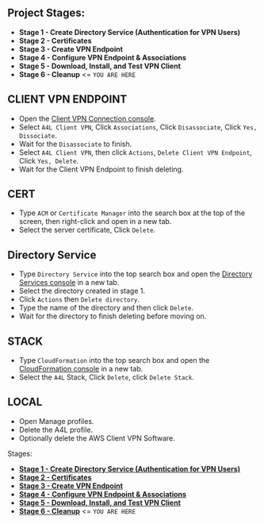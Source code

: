 ## Project Stages:

- **Stage 1 - Create Directory Service (Authentication for VPN Users)**
- **Stage 2 - Certificates**
- **Stage 3 - Create VPN Endpoint**
- **Stage 4 - Configure VPN Endpoint & Associations**
- **Stage 5 - Download, Install, and Test VPN Client**
- **Stage 6 - Cleanup** <= `YOU ARE HERE`

## CLIENT VPN ENDPOINT

- Open the [Client VPN Connection console](https://console.aws.amazon.com/vpc/home?region=us-east-1#ClientVPNEndpoints).
- Select `A4L Client VPN`, Click `Associations`, Click `Disassociate`, Click `Yes, Dissociate`.
- Wait for the `Disassociate` to finish.
- Select `A4L Client VPN`, then click `Actions`, `Delete Client VPN Endpoint`, Click `Yes, Delete`.
- Wait for the Client VPN Endpoint to finish deleting.

## CERT

- Type `ACM` or `Certificate Manager` into the search box at the top of the screen, then right-click and open in a new tab.
- Select the server certificate, Click `Delete`.

## Directory Service

- Type `Directory Service` into the top search box and open the [Directory Services console](https://console.aws.amazon.com/directoryservicev2/identity?region=us-east-1#!/directories) in a new tab.
- Select the directory created in stage 1.
- Click `Actions` then `Delete directory`.
- Type the name of the directory and then click `Delete`.
- Wait for the directory to finish deleting before moving on.

## STACK

- Type `CloudFormation` into the top search box and open the [CloudFormation console](https://console.aws.amazon.com/cloudformation/home?region=us-east-1#/stacks?filteringStatus=active&filteringText=&viewNested=true&hideStacks=false) in a new tab.
- Select the `A4L` Stack, Click `Delete`, click `Delete Stack`.

## LOCAL 

- Open Manage profiles.
- Delete the A4L profile.
- Optionally delete the AWS Client VPN Software.

Stages:

- [**Stage 1 - Create Directory Service (Authentication for VPN Users)**](https://github.com/Gbengard/aws-client-vpn/blob/main/stage1.md)
- [**Stage 2 - Certificates**](https://github.com/Gbengard/aws-client-vpn/blob/main/stage2.md)
- [**Stage 3 - Create VPN Endpoint**](https://github.com/Gbengard/aws-client-vpn/blob/main/stage3.md)
- [**Stage 4 - Configure VPN Endpoint & Associations**](https://github.com/Gbengard/aws-client-vpn/blob/main/stage4.md)
- [**Stage 5 - Download, Install, and Test VPN Client**](https://github.com/Gbengard/aws-client-vpn/blob/main/stage5.md)
- [**Stage 6 - Cleanup**](https://github.com/Gbengard/aws-client-vpn/blob/main/stage6.md) <= `YOU ARE HERE`
